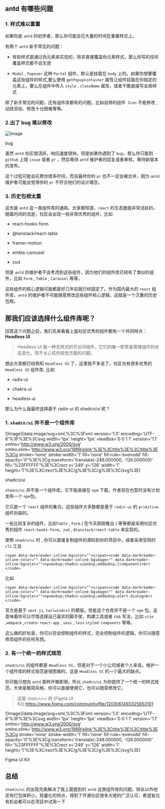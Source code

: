 ## antd 有哪些问题

### 1\. 样式难以重置

如果你是 `antd` 的初学者，那么你可能会花大量的时间在重置样式上。

有两个 `antd` 新手常见的问题：

-   有些样式是通过伪元素来实现的，除非直接覆盖伪元素样式，那么你写的任何覆盖样式都不会生效
    
-   `Modal` , `Popover` 这种 `Portal` 组件，默认是挂载在 `body` 上的。如果你想要覆盖这些组件的样式,要么使用 `getPopupContainer` 属性让组件挂载在你指定的元素上，要么在组件中传入 `style` , `className` 属性，或者干脆直接写全局样式
    

除了新手常见的问题，还有组件库都有的问题。比如自带的组件  `Icon` 不能修改 , 动效添加、修改十分困难等等。

### 2.出了 bug 难以修改

![Image](https://mmbiz.qpic.cn/mmbiz_png/lCQLg02gtibtc9KXKrS00b835iaWUr63wZrHy8hgXCd76lhicn2h6uBuZfV759crpUkFFoVBaAibJHia2Q1IfY40ib0Q/640?wx_fmt=png&tp=webp&wxfrom=5&wx_lazy=1&wx_co=1)

bug

虽然 `antd` 社区很活跃，响应速度很快。但是如果你遇到了 `bug`，那么你只能到 `github` 上提 `issue` 或者 `pr` ，然后等待 `antd` 维护者的回复或者审核，等待新版本的发布。

这个过程可能会花费你很多时间，而且最终你的 `pr` 也不一定会被合并，因为 `antd` 维护者可能会觉得你的 `pr` 不符合他们的设计理念。

### 3\. 历史包袱太重

这也是 `antd` 这一类组件库的通病。大家都知道，`react` 的生态圈是非常活跃的，随着时间的流逝，社区会出现一些非常优秀的组件，比如

-   react-hooks-form
    
-   @tanstack/react-table
    
-   framer-motion
    
-   embla-carousel
    
-   zod
    

但是 `antd` 的维护者不会考虑到这些组件，因为他们的组件库已经有了类似的组件，比如 `Form` , `Table` , `Carousel` 等等。

这些组件的核心逻辑可能都是好几年前就已经固定了。作为国内最大的 `react` 组件库，`antd` 的维护者不可能随意修改这些组件核心逻辑，这就是一个沉重的历史包袱。

## 那我们应该选择什么组件库呢？

回答这个问题之前，我们先来看看上面社区优秀的组件都有一个共同特点：**Headless UI**

> Headless UI 是一种无样式的可访问组件，它们的唯一职责是管理组件的状态变化，而不关心任何视觉方面的问题。

想必大家都已经熟知 `Headless UI` 了，这里就不多说了。社区也有很多优秀的 `Headless UI` 组件库, 比如

-   radix-ui
    
-   chakra-ui
    
-   headless ui
    

那么为什么我最终选择基于 radix-ui 的 shadcn/ui 呢？

### 1\. `shadcn/ui` 并不是一个组件库

![Image](data:image/svg+xml,%3C%3Fxml version='1.0' encoding='UTF-8'%3F%3E%3Csvg width='1px' height='1px' viewBox='0 0 1 1' version='1.1' xmlns='http://www.w3.org/2000/svg' xmlns:xlink='http://www.w3.org/1999/xlink'%3E%3Ctitle%3E%3C/title%3E%3Cg stroke='none' stroke-width='1' fill='none' fill-rule='evenodd' fill-opacity='0'%3E%3Cg transform='translate(-249.000000, -126.000000)' fill='%23FFFFFF'%3E%3Crect x='249' y='126' width='1' height='1'%3E%3C/rect%3E%3C/g%3E%3C/g%3E%3C/svg%3E)

shadcn/ui

`shadcn/ui` 并不是一个组件库，它不能直接在 `npm` 下载，作者现在也暂时没有计划发布一个 `npm`包。

它只是一个 `react` 组件的集合。这些组件大多数都是基于 `radix-ui` 的 `primitive` 组件封装的。

一些比较复杂的组件，比如`Table` , `Form` ( 在今天刚刚推出 ) 等等都是采用社区优秀的组件 `react-hooks-form`，`zod` , `@tanstack/react-table` 来实现的。

使用 `shadcn/ui` 时 , 你可以直接复制组件的源码到你的项目中，或者采用官网的 `cli` 工具

```
<span data-darkreader-inline-bgcolor=""></span><code data-darkreader-inline-color="" data-darkreader-inline-bgimage="" data-darkreader-inline-bgcolor="">npx&nbsp;shadcn-ui&nbsp;add&nbsp;[component]<br></code>
```

比如

```
<span data-darkreader-inline-bgcolor=""></span><code data-darkreader-inline-color="" data-darkreader-inline-bgimage="" data-darkreader-inline-bgcolor="">npx&nbsp;shadcn-ui&nbsp;add&nbsp;alert-dialog<br></code>
```

官方是基于 `next.js`, `tailwindcss` 的模版，但是这个仓库并不是一个 `npm` 包。这意味着你可以尽情选择自己喜欢的脚手架，构建工具或者 css 写法，比如 `vite` ,`webpack` ,`create-react-app` , `sass` , `less` `styled-compoents` 等等。

这么做的好处是，你可以完全控制组件的样式，完全控制组件的逻辑，你可以随意修改组件的任何东西。

### 2\. 有一个统一的样式规范

`shadcn/ui` 的组件都是 `Headless UI`，但是对于一个小公司或者个人来说，维护一个组件库的样式规范是很困难的，这是 `Headless UI` 的一个最大的缺点。

你可能只想向 `antd` 那样开箱即用，所以 `shadcn/ui` 为你提供了一个统一的样式规范，大体是极简风格，你可以直接使用它，也可以随意修改它。

> 这是 `shadcn/ui` 的 \[Figma UI Kit\]:https://www.figma.com/community/file/1203061493325953101

![Image](data:image/svg+xml,%3C%3Fxml version='1.0' encoding='UTF-8'%3F%3E%3Csvg width='1px' height='1px' viewBox='0 0 1 1' version='1.1' xmlns='http://www.w3.org/2000/svg' xmlns:xlink='http://www.w3.org/1999/xlink'%3E%3Ctitle%3E%3C/title%3E%3Cg stroke='none' stroke-width='1' fill='none' fill-rule='evenodd' fill-opacity='0'%3E%3Cg transform='translate(-249.000000, -126.000000)' fill='%23FFFFFF'%3E%3Crect x='249' y='126' width='1' height='1'%3E%3C/rect%3E%3C/g%3E%3C/g%3E%3C/svg%3E)

Figma UI Kit

## 总结

`shadcn/ui` 的出现完美解决了我上面提到的 `antd` 这类组件库的问题。除此以外他还有打包体积小，轻量化的特点，得到了开源社区很多大佬的广泛认可，希望各位有机会都可以在项目中试用一下